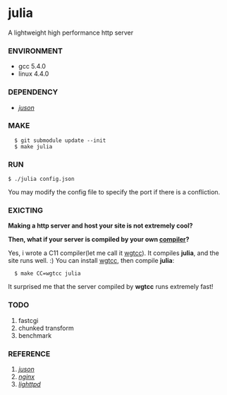 [juson]: https://github.com/wgtdkp/juson
[nginx]: https://nginx.org/
[lighttpd]: https://www.lighttpd.net/

# julia
A lightweight high performance http server

### ENVIRONMENT
* gcc 5.4.0
* linux 4.4.0

### DEPENDENCY
* _[juson]_

### MAKE
```shell
  $ git submodule update --init
  $ make julia
```

### RUN
```
$ ./julia config.json
```
You may modify the config file to specify the port if there is a confliction.

### **EXICTING**
**Making a http server and host your site is not extremely cool?**

**Then, what if your server is compiled by your own [compiler](https://github.com/wgtdkp/wgtcc)?**

Yes, i wrote a C11 compiler(let me call it [wgtcc](https://github.com/wgtdkp/wgtcc)). It compiles **julia**, and the site runs well. :) You can install [wgtcc](https://github.com/wgtdkp/wgtcc), then compile **julia**:

```shell
  $ make CC=wgtcc julia
```
It surprised me that the server compiled by **wgtcc** runs extremely fast!

### TODO
1. fastcgi
2. chunked transform
3. benchmark

### REFERENCE
1. _[juson]_
2. _[nginx]_
3. _[lighttpd]_
 